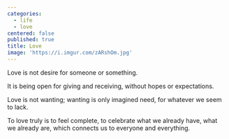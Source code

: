 ```yaml
---
categories:
  - life
  - love
centered: false
published: true
title: Love
image: 'https://i.imgur.com/zARshOm.jpg'
---
```

Love is not desire
for someone
or something.

It is being open
for giving 
and receiving,
without hopes
or expectations.

Love is not wanting;
wanting is only 
imagined need,
for whatever 
we seem to lack.

To love truly
is to feel complete,
to celebrate
what we already have,
what we already are,
which connects us
to everyone
and everything.

